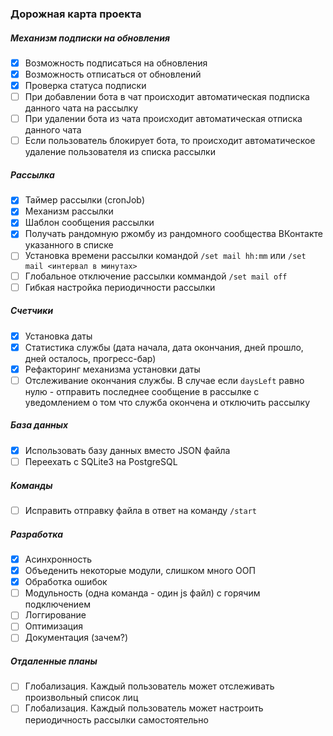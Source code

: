 ### Дорожная карта проекта

##### Механизм подписки на обновления

- [x] Возможность подписаться на обновления
- [x] Возможность отписаться от обновлений
- [x] Проверка статуса подписки
- [ ] При добавлении бота в чат происходит автоматическая подписка данного чата на рассылку
- [ ] При удалении бота из чата происходит автоматическая отписка данного чата
- [ ] Если пользователь блокирует бота, то происходит автоматическое удаление пользователя из списка рассылки

##### Рассылка

- [x] Таймер рассылки (cronJob)
- [x] Механизм рассылки
- [x] Шаблон сообщения рассылки
- [x] Получать рандомную ржомбу из рандомного сообщества ВКонтакте указанного в списке
- [ ] Установка времени рассылки командой `/set mail hh:mm` или `/set mail <интервал в минутах>`
- [ ] Глобальное отключение рассылки коммандой `/set mail off`
- [ ] Гибкая настройка периодичности рассылки
 
##### Счетчики

- [x] Установка даты
- [x] Статистика службы (дата начала, дата окончания, дней прошло, дней осталось, прогресс-бар)
- [x] Рефакторинг механизма установки даты
- [ ] Отслеживание окончания службы. В случае если `daysLeft` равно нулю - отправить последнее сообщение в рассылке с уведомлением о том что служба окончена и отключить рассылку

##### База данных

- [x] Использовать базу данных вместо JSON файла
- [ ] Переехать с SQLite3 на PostgreSQL

##### Команды

- [ ] Исправить отправку файла в ответ на команду `/start`

##### Разработка

- [x] Асинхронность
- [x] Объеденить некоторые модули, слишком много ООП
- [x] Обработка ошибок
- [ ] Модульность (одна команда - один js файл) с горячим подключением
- [ ] Логгирование
- [ ] Оптимизация
- [ ] Документация (зачем?)

##### Отдаленные планы

- [ ] Глобализация. Каждый пользователь может отслеживать произвольный список лиц
- [ ] Глобализация. Каждый пользователь может настроить периодичность рассылки самостоятельно
